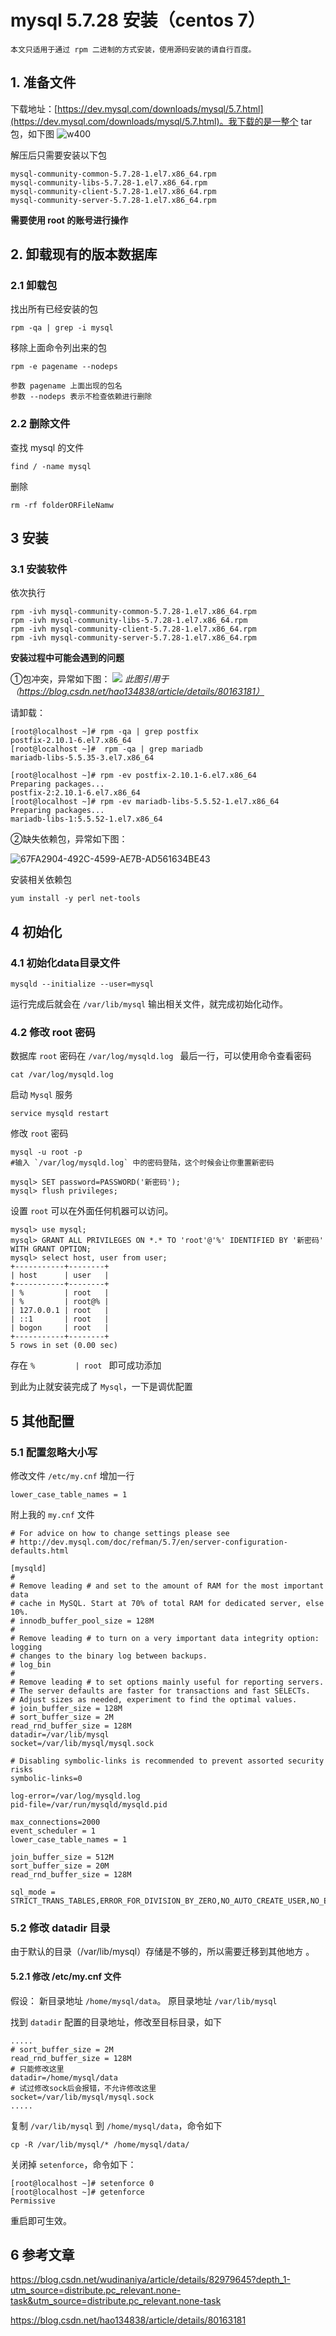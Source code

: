 # mysql 5.7.28 安装（centos 7）

```
本文只适用于通过 rpm 二进制的方式安装，使用源码安装的请自行百度。
```
## 1. 准备文件
下载地址：[https://dev.mysql.com/downloads/mysql/5.7.html](https://dev.mysql.com/downloads/mysql/5.7.html)。我下载的是一整个 tar 包，如下图
![w400](http://img.lsof.fun/2020-03-02-15831588856536.jpg)

解压后只需要安装以下包

```
mysql-community-common-5.7.28-1.el7.x86_64.rpm
mysql-community-libs-5.7.28-1.el7.x86_64.rpm
mysql-community-client-5.7.28-1.el7.x86_64.rpm
mysql-community-server-5.7.28-1.el7.x86_64.rpm
```

**需要使用 root 的账号进行操作**

## 2. 卸载现有的版本数据库
### 2.1 卸载包

找出所有已经安装的包

```
rpm -qa | grep -i mysql
```
移除上面命令列出来的包

```
rpm -e pagename --nodeps

参数 pagename 上面出现的包名
参数 --nodeps 表示不检查依赖进行删除
```
### 2.2 删除文件
查找 mysql 的文件

```
find / -name mysql
```
删除

```
rm -rf folderORFileNamw
```

## 3 安装
### 3.1 安装软件
依次执行

```
rpm -ivh mysql-community-common-5.7.28-1.el7.x86_64.rpm
rpm -ivh mysql-community-libs-5.7.28-1.el7.x86_64.rpm
rpm -ivh mysql-community-client-5.7.28-1.el7.x86_64.rpm
rpm -ivh mysql-community-server-5.7.28-1.el7.x86_64.rpm
```

**安装过程中可能会遇到的问题**

①包冲突，异常如下图：
![](http://img.lsof.fun/2020-03-02-15831593202506.jpg)
*此图引用于（https://blog.csdn.net/hao134838/article/details/80163181）*

请卸载：

```
[root@localhost ~]# rpm -qa | grep postfix
postfix-2.10.1-6.el7.x86_64
[root@localhost ~]#  rpm -qa | grep mariadb
mariadb-libs-5.5.35-3.el7.x86_64

[root@localhost ~]# rpm -ev postfix-2.10.1-6.el7.x86_64
Preparing packages...
postfix-2:2.10.1-6.el7.x86_64
[root@localhost ~]# rpm -ev mariadb-libs-5.5.52-1.el7.x86_64
Preparing packages...
mariadb-libs-1:5.5.52-1.el7.x86_64
```

②缺失依赖包，异常如下图：

![67FA2904-492C-4599-AE7B-AD561634BE43](http://img.lsof.fun/2020-03-02-67FA2904-492C-4599-AE7B-AD561634BE43.png)

安装相关依赖包

```
yum install -y perl net-tools
```

## 4 初始化
### 4.1 初始化data目录文件

```
mysqld --initialize --user=mysql
```

运行完成后就会在 `/var/lib/mysql` 输出相关文件，就完成初始化动作。

###  4.2 修改 root 密码

数据库 `root` 密码在 `/var/log/mysqld.log ` 最后一行，可以使用命令查看密码

```
cat /var/log/mysqld.log 
```

启动 `Mysql` 服务

```
service mysqld restart
```

修改 `root` 密码

```
mysql -u root -p
#输入 `/var/log/mysqld.log` 中的密码登陆，这个时候会让你重置新密码

mysql> SET password=PASSWORD('新密码');
mysql> flush privileges;
```

设置 `root` 可以在外面任何机器可以访问。

```
mysql> use mysql;
mysql> GRANT ALL PRIVILEGES ON *.* TO 'root'@'%' IDENTIFIED BY '新密码' WITH GRANT OPTION;
mysql> select host, user from user;
+-----------+--------+
| host      | user   |
+-----------+--------+
| %         | root   |
| %         | root@% |
| 127.0.0.1 | root   |
| ::1       | root   |
| bogon     | root   |
+-----------+--------+
5 rows in set (0.00 sec)
```
存在 `%         | root ` 即可成功添加

到此为止就安装完成了 `Mysql`，一下是调优配置

## 5 其他配置

### 5.1 配置忽略大小写

修改文件 `/etc/my.cnf` 增加一行

```
lower_case_table_names = 1
```

附上我的 `my.cnf` 文件

```shell
# For advice on how to change settings please see
# http://dev.mysql.com/doc/refman/5.7/en/server-configuration-defaults.html

[mysqld]
#
# Remove leading # and set to the amount of RAM for the most important data
# cache in MySQL. Start at 70% of total RAM for dedicated server, else 10%.
# innodb_buffer_pool_size = 128M
#
# Remove leading # to turn on a very important data integrity option: logging
# changes to the binary log between backups.
# log_bin
#
# Remove leading # to set options mainly useful for reporting servers.
# The server defaults are faster for transactions and fast SELECTs.
# Adjust sizes as needed, experiment to find the optimal values.
# join_buffer_size = 128M
# sort_buffer_size = 2M
read_rnd_buffer_size = 128M
datadir=/var/lib/mysql
socket=/var/lib/mysql/mysql.sock

# Disabling symbolic-links is recommended to prevent assorted security risks
symbolic-links=0

log-error=/var/log/mysqld.log
pid-file=/var/run/mysqld/mysqld.pid

max_connections=2000
event_scheduler = 1
lower_case_table_names = 1

join_buffer_size = 512M
sort_buffer_size = 20M
read_rnd_buffer_size = 128M 

sql_mode = STRICT_TRANS_TABLES,ERROR_FOR_DIVISION_BY_ZERO,NO_AUTO_CREATE_USER,NO_ENGINE_SUBSTITUTION

```

### 5.2 修改 datadir 目录
由于默认的目录（/var/lib/mysql）存储是不够的，所以需要迁移到其他地方 。

#### 5.2.1 修改 /etc/my.cnf 文件
假设：
新目录地址 `/home/mysql/data`。
原目录地址 `/var/lib/mysql`

找到 `datadir` 配置的目录地址，修改至目标目录，如下

```shell
.....
# sort_buffer_size = 2M
read_rnd_buffer_size = 128M
# 只能修改这里
datadir=/home/mysql/data
# 试过修改sock后会报错，不允许修改这里
socket=/var/lib/mysql/mysql.sock
.....
```

复制 `/var/lib/mysql` 到 `/home/mysql/data`，命令如下

```
cp -R /var/lib/mysql/* /home/mysql/data/
```

关闭掉 `setenforce`，命令如下：

```shell
[root@localhost ~]# setenforce 0
[root@localhost ~]# getenforce 
Permissive
```

重启即可生效。
 
## 6 参考文章
https://blog.csdn.net/wudinaniya/article/details/82979645?depth_1-utm_source=distribute.pc_relevant.none-task&utm_source=distribute.pc_relevant.none-task

https://blog.csdn.net/hao134838/article/details/80163181

